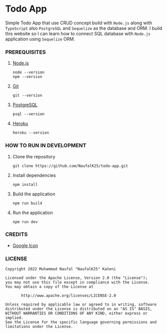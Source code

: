 # Todo App

Simple Todo App that use CRUD concept build with `Node.js` along with `TypeScript` also `PostgreSQL` and `Sequelize` as the database and ORM. I build this website so I can learn how to connect SQL database with `Node.js` application using `Sequelize` ORM.

### PREREQUISITES

1. [Node.js](https://nodejs.org/en/)
    ```
    node --version
    npm --version
    ```
2. [Git](https://git-scm.com/downloads)
    ```
    git --version
    ```
3. [PostgreSQL](https://www.postgresql.org/download/)
    ```
    psql --version
    ```
4. [Heroku](https://devcenter.heroku.com/articles/heroku-cli)
    ```
    heroku --version
    ```

### HOW TO RUN IN DEVELOPMENT

1. Clone the repository
    ```
    git clone https://github.com/NaufalK25/todo-app.git
    ```
2. Install dependencies
    ```
    npm install
    ```
3. Build the application
    ```
    npm run build
    ```
4. Run the application
    ```
    npm run dev
    ```

### CREDITS

-   [Google Icon](https://fonts.google.com/icons)

### LICENSE

```
Copyright 2022 Muhammad Naufal "NaufalK25" Kateni

Licensed under the Apache License, Version 2.0 (the "License");
you may not use this file except in compliance with the License.
You may obtain a copy of the License at

       http://www.apache.org/licenses/LICENSE-2.0

Unless required by applicable law or agreed to in writing, software
distributed under the License is distributed on an "AS IS" BASIS,
WITHOUT WARRANTIES OR CONDITIONS OF ANY KIND, either express or implied.
See the License for the specific language governing permissions and
limitations under the License.
```
